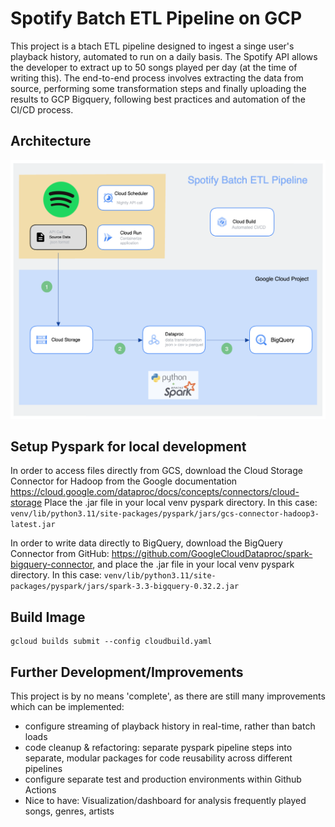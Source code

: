 # Spotify Batch ETL Pipeline on GCP

This project is a btach ETL pipeline designed to ingest a singe user's playback history, automated to run on a daily basis. The Spotify API allows the developer to extract up to 50 songs played per day (at the time of writing this). The end-to-end process involves extracting the data from source, performing some transformation steps and finally uploading the results to GCP Bigquery, following best practices and automation of the CI/CD process.

## Architecture

![](img/spotify_pipeline_architecture.png)

## Setup Pyspark for local development

In order to access files directly from GCS, download the Cloud Storage Connector for Hadoop from the Google documentation https://cloud.google.com/dataproc/docs/concepts/connectors/cloud-storage
Place the .jar file in your local venv pyspark directory. In this case: `venv/lib/python3.11/site-packages/pyspark/jars/gcs-connector-hadoop3-latest.jar`

In order to write data directly to BigQuery, download the BigQuery Connector from GitHub: https://github.com/GoogleCloudDataproc/spark-bigquery-connector,
and place the .jar file in your local venv pyspark directory. In this case: `venv/lib/python3.11/site-packages/pyspark/jars/spark-3.3-bigquery-0.32.2.jar`

## Build Image
```
gcloud builds submit --config cloudbuild.yaml
```

## Further Development/Improvements
This project is by no means 'complete', as there are still many improvements which can be implemented:

- configure streaming of playback history in real-time, rather than batch loads
- code cleanup & refactoring: separate pyspark pipeline steps into separate, modular packages for code reusability across different pipelines
- configure separate test and production environments within Github Actions
- Nice to have: Visualization/dashboard for analysis frequently played songs, genres, artists